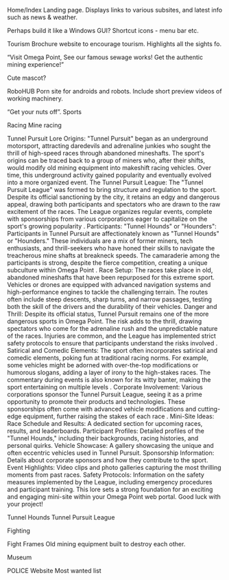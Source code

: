 Home/Index
Landing page. Displays links to various subsites, and latest info such as news & weather.

Perhaps build it like a Windows GUI? Shortcut icons - menu bar etc.

Tourism
Brochure website to encourage tourism. Highlights all the sights fo.

“Visit Omega Point, See our famous sewage works! Get the authentic mining experience!”

Cute mascot?

RoboHUB
Porn site for androids and robots. Include short preview videos of working machinery.

“Get your nuts off”.
Sports



Racing
Mine racing

Tunnel Pursuit Lore
Origins:
"Tunnel Pursuit" began as an underground motorsport, attracting daredevils and adrenaline junkies who sought the thrill of high-speed races through abandoned mineshafts. The sport's origins can be traced back to a group of miners who, after their shifts, would modify old mining equipment into makeshift racing vehicles. Over time, this underground activity gained popularity and eventually evolved into a more organized event.
The Tunnel Pursuit League:
The "Tunnel Pursuit League" was formed to bring structure and regulation to the sport. Despite its official sanctioning by the city, it retains an edgy and dangerous appeal, drawing both participants and spectators who are drawn to the raw excitement of the races. The League organizes regular events, complete with sponsorships from various corporations eager to capitalize on the sport's growing popularity
.
Participants: "Tunnel Hounds" or "Hounders":
Participants in Tunnel Pursuit are affectionately known as "Tunnel Hounds" or "Hounders." These individuals are a mix of former miners, tech enthusiasts, and thrill-seekers who have honed their skills to navigate the treacherous mine shafts at breakneck speeds. The camaraderie among the participants is strong, despite the fierce competition, creating a unique subculture within Omega Point
.
Race Setup:
The races take place in old, abandoned mineshafts that have been repurposed for this extreme sport. Vehicles or drones are equipped with advanced navigation systems and high-performance engines to tackle the challenging terrain. The routes often include steep descents, sharp turns, and narrow passages, testing both the skill of the drivers and the durability of their vehicles.
Danger and Thrill:
Despite its official status, Tunnel Pursuit remains one of the more dangerous sports in Omega Point. The risk adds to the thrill, drawing spectators who come for the adrenaline rush and the unpredictable nature of the races. Injuries are common, and the League has implemented strict safety protocols to ensure that participants understand the risks involved
.
Satirical and Comedic Elements:
The sport often incorporates satirical and comedic elements, poking fun at traditional racing norms. For example, some vehicles might be adorned with over-the-top modifications or humorous slogans, adding a layer of irony to the high-stakes races. The commentary during events is also known for its witty banter, making the sport entertaining on multiple levels
.
Corporate Involvement:
Various corporations sponsor the Tunnel Pursuit League, seeing it as a prime opportunity to promote their products and technologies. These sponsorships often come with advanced vehicle modifications and cutting-edge equipment, further raising the stakes of each race
.
Mini-Site Ideas:
Race Schedule and Results: A dedicated section for upcoming races, results, and leaderboards.
Participant Profiles: Detailed profiles of the "Tunnel Hounds," including their backgrounds, racing histories, and personal quirks.
Vehicle Showcase: A gallery showcasing the unique and often eccentric vehicles used in Tunnel Pursuit.
Sponsorship Information: Details about corporate sponsors and how they contribute to the sport.
Event Highlights: Video clips and photo galleries capturing the most thrilling moments from past races.
Safety Protocols: Information on the safety measures implemented by the League, including emergency procedures and participant training.
This lore sets a strong foundation for an exciting and engaging mini-site within your Omega Point web portal. Good luck with your project!




Tunnel Hounds
Tunnel Pursuit League


Fighting


Fight Frames
Old mining equipment built to destroy each other.


Museum

POLICE Website
Most wanted list
